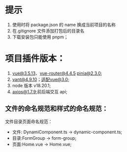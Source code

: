 # 提示

1. 使用时将 package.json 的 name 换成当前项目的名称
2. 在.gitignore 文件添加打包后的目录名
3. 下载安装包只能使用 pnpm；

# 项目插件版本：

1. vue@3.5.13、vue-router@4.4.5 pinia@2.3.0;
2. vant@4.9.10；适配vue@3.0;
3. node 版本 v18.20.1;
4. axios@1.7.9;前后端交互 api;

## 文件的命名规范和样式的命名规范：

文件目录页面命名规范：

- 文件: DynamiComponent.ts -> dynamic-component.ts;
- 目录:FormGroup -> form-group;
- 页面:Home.vue -> Home.vue;
